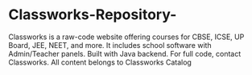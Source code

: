 # Classworks-Repository-
Classworks is a raw-code website offering courses for CBSE, ICSE, UP Board, JEE, NEET, and more. It includes school software with Admin/Teacher panels. Built with Java backend. For full code, contact Classworks. All content belongs to Classworks Catalog 

